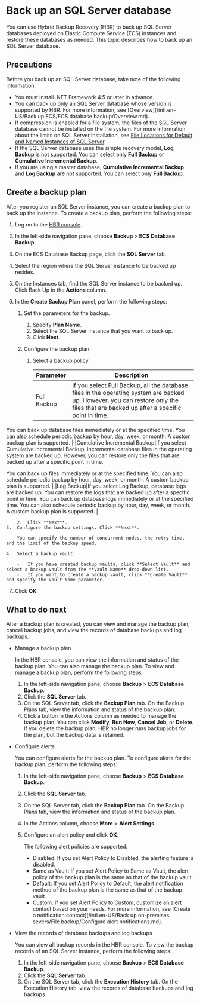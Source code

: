 # Back up an SQL Server database

You can use Hybrid Backup Recovery \(HBR\) to back up SQL Server databases deployed on Elastic Compute Service \(ECS\) instances and restore these databases as needed. This topic describes how to back up an SQL Server database.

## Precautions

Before you back up an SQL Server database, take note of the following information:

-   You must install .NET Framework 4.5 or later in advance.
-   You can back up only an SQL Server database whose version is supported by HBR. For more information, see [Overview](/intl.en-US/Back up ECS/ECS database backup/Overview.md).
-   If compression is enabled for a file system, the files of the SQL Server database cannot be installed on the file system. For more information about the limits on SQL Server installation, see [File Locations for Default and Named Instances of SQL Server](https://docs.microsoft.com/en-us/sql/sql-server/install/file-locations-for-default-and-named-instances-of-sql-server?view=sql-server-2017).
-   If the SQL Server database uses the simple recovery model, **Log Backup** is not supported. You can select only **Full Backup** or **Cumulative Incremental Backup**.
-   If you are using a master database, **Cumulative Incremental Backup** and **Log Backup** are not supported. You can select only **Full Backup**.

## Create a backup plan

After you register an SQL Server instance, you can create a backup plan to back up the instance. To create a backup plan, perform the following steps:

1.  Log on to the [HBR console](https://hbr.console.aliyun.com).

2.  In the left-side navigation pane, choose **Backup** \> **ECS Database Backup**.

3.  On the ECS Database Backup page, click the **SQL Server** tab.

4.  Select the region where the SQL Server instance to be backed up resides.

5.  On the Instances tab, find the SQL Server instance to be backed up. Click Back Up in the **Actions** column.

6.  In the **Create Backup Plan** panel, perform the following steps:

    1.  Set the parameters for the backup.

        1.  Specify **Plan Name**.
        2.  Select the SQL Server instance that you want to back up.
        3.  Click **Next**.
    2.  Configure the backup plan.

        1.  Select a backup policy.

            |Parameter|Description|
            |---------|-----------|
            |Full Backup|If you select Full Backup, all the database files in the operating system are backed up. However, you can restore only the files that are backed up after a specific point in time.

You can back up database files immediately or at the specified time. You can also schedule periodic backup by hour, day, week, or month. A custom backup plan is supported. |
            |Cumulative Incremental Backup|If you select Cumulative Incremental Backup, incremental database files in the operating system are backed up. However, you can restore only the files that are backed up after a specific point in time.

You can back up files immediately or at the specified time. You can also schedule periodic backup by hour, day, week, or month. A custom backup plan is supported. |
            |Log Backup|If you select Log Backup, database logs are backed up. You can restore the logs that are backed up after a specific point in time. You can back up database logs immediately or at the specified time. You can also schedule periodic backup by hour, day, week, or month. A custom backup plan is supported. |

        2.  Click **Next**.
    3.  Configure the backup settings. Click **Next**.

        You can specify the number of concurrent nodes, the retry time, and the limit of the backup speed.

    4.  Select a backup vault.

        -   If you have created backup vaults, click **Select Vault** and select a backup vault from the **Vault Name** drop-down list.
        -   If you want to create a backup vault, click **Create Vault** and specify the Vault Name parameter.
7.  Click **OK**.


## What to do next

After a backup plan is created, you can view and manage the backup plan, cancel backup jobs, and view the records of database backups and log backups.

-   Manage a backup plan

    In the HBR console, you can view the information and status of the backup plan. You can also manage the backup plan. To view and manage a backup plan, perform the following steps:

    1.  In the left-side navigation pane, choose **Backup** \> **ECS Database Backup**.
    2.  Click the **SQL Server** tab.
    3.  On the SQL Server tab, click the **Backup Plan** tab. On the Backup Plans tab, view the information and status of the backup plan.
    4.  Click a button in the Actions column as needed to manage the backup plan. You can click **Modify**, **Run Now**, **Cancel Job**, or **Delete**. If you delete the backup plan, HBR no longer runs backup jobs for the plan, but the backup data is retained.
-   Configure alerts

    You can configure alerts for the backup plan. To configure alerts for the backup plan, perform the following steps:

    1.  In the left-side navigation pane, choose **Backup** \> **ECS Database Backup**.
    2.  Click the **SQL Server** tab.
    3.  On the SQL Server tab, click the **Backup Plan** tab. On the Backup Plans tab, view the information and status of the backup plan.
    4.  In the Actions column, choose **More** \> **Alert Settings**.
    5.  Configure an alert policy and click **OK**.

        The following alert policies are supported:

        -   Disabled: If you set Alert Policy to Disabled, the alerting feature is disabled.
        -   Same as Vault: If you set Alert Policy to Same as Vault, the alert policy of the backup plan is the same as that of the backup vault.
        -   Default: If you set Alert Policy to Default, the alert notification method of the backup plan is the same as that of the backup vault.
        -   Custom: If you set Alert Policy to Custom, customize an alert contact based on your needs.
        For more information, see [Create a notification contact](/intl.en-US/Back up on-premises severs/File backup/Configure alert notifications.md).

-   View the records of database backups and log backups

    You can view all backup records in the HBR console. To view the backup records of an SQL Server instance, perform the following steps:

    1.  In the left-side navigation pane, choose **Backup** \> **ECS Database Backup**.
    2.  Click the **SQL Server** tab.
    3.  On the SQL Server tab, click the **Execution History** tab. On the Execution History tab, view the records of database backups and log backups.


